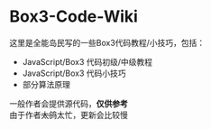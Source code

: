 # Box3-Code-Wiki
这里是全能岛民写的一些Box3代码教程/小技巧，包括：  
* JavaScript/Box3 代码初级/中级教程
* JavaScript/Box3 代码小技巧  
* 部分算法原理

一般作者会提供源代码，**仅供参考**  
由于作者~~太鸽~~太忙，更新会比较慢  